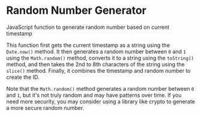 # Random Number Generator
JavaScript function to generate random number based on current timestamp

This function first gets the current timestamp as a string using the ` Date.now() ` method. It then generates a random number between `0` and `1` using the `Math.random()` method, converts it to a string using the `toString()` method, and then takes the 2nd to 8th characters of the string using the `slice()` method. Finally, it combines the timestamp and random number to create the ID.

Note that the `Math.random()` method generates a random number between `0` and `1`, but it's not truly random and may have patterns over time. If you need more security, you may consider using a library like crypto to generate a more secure random number.